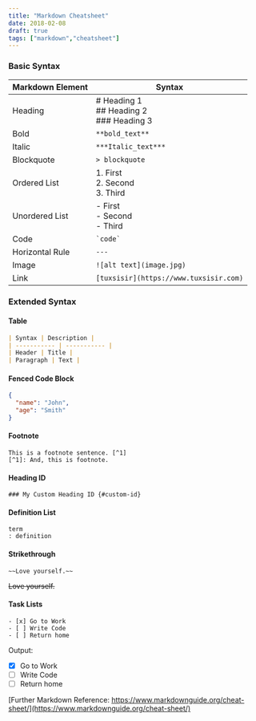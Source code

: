 ```yaml
---
title: "Markdown Cheatsheet"
date: 2018-02-08
draft: true
tags: ["markdown","cheatsheet"]
---
```



### Basic Syntax

| Markdown Element | Syntax                                             |
| ---------------- | -------------------------------------------------  |
| Heading          | # Heading 1 <br/> ## Heading 2 <br/> ### Heading 3 |
| Bold             | `**bold_text**`                                    |
| Italic           | `***Italic_text***`                                |
| Blockquote       | ` > blockquote `                                   |
| Ordered List     | 1. First <br/> 2. Second <br/> 3. Third            |
| Unordered List   | - First <br/> - Second <br/> - Third               |
| Code             | ``` `code` ```                                     |
| Horizontal Rule  | `---`                                             |
| Image            | `![alt text](image.jpg)`                           |
| Link             | `[tuxsisir](https://www.tuxsisir.com)`             |

### Extended Syntax

#### Table
```markdown
| Syntax | Description |
| ----------- | ----------- |
| Header | Title |
| Paragraph | Text |

```

#### Fenced Code Block
```json
{
  "name": "John",
  "age": "Smith"
}
```
#### Footnote

```
This is a footnote sentence. [^1]
[^1]: And, this is footnote.
```

#### Heading ID
```
### My Custom Heading ID {#custom-id}
```
#### Definition List
```
term
: definition
```

#### Strikethrough
```
~~Love yourself.~~
```
~~Love yourself.~~

#### Task Lists
```
- [x] Go to Work
- [ ] Write Code
- [ ] Return home
```
Output:

- [x] Go to Work
- [ ] Write Code
- [ ] Return home

[Further Markdown Reference: https://www.markdownguide.org/cheat-sheet/](https://www.markdownguide.org/cheat-sheet/)


